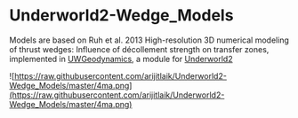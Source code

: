 # Underworld2-Wedge_Models

Models are based on Ruh et al. 2013 High-resolution 3D numerical modeling of thrust
wedges: Influence of décollement strength on transfer zones, implemented in [UWGeodynamics](https://github.com/rbeucher/UWGeodynamics), a module for [Underworld2](https://github.com/underworldcode/underworld2)

![https://raw.githubusercontent.com/arijitlaik/Underworld2-Wedge_Models/master/4ma.png](https://raw.githubusercontent.com/arijitlaik/Underworld2-Wedge_Models/master/4ma.png)


